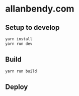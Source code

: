 # allanbendy.com

## Setup to develop

```sh
yarn install
yarn run dev
```

## Build

```sh
yarn run build
```

## Deploy

```sh

```
